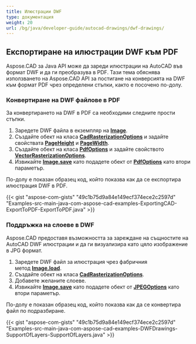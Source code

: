 ```yaml
---
title: Илюстрации DWF
type: документация
weight: 20
url: /bg/java/developer-guide/autocad-drawings/dwf-drawings/
---
```


## **Експортиране на илюстрации DWF към PDF**

Aspose.CAD за Java API може да зареди илюстрации на AutoCAD във формат DWF и да ги преобразува в PDF. Тази тема обяснява използването на Aspose.CAD API за постигане на конверсията на DWF към формат PDF чрез определени стъпки, както е посочено по-долу.

### **Конвертиране на DWF файлове в PDF**

За конвертирането на DWF в PDF са необходими следните прости стъпки.

1. Заредете DWF файла в екземпляр на [**Image**](https://reference.aspose.com/cad/java/com.aspose.cad/Image).
1. Създайте обект на класа [**CadRasterizationOptions**](https://reference.aspose.com/cad/java/com.aspose.cad.imageoptions/CadRasterizationOptions) и задайте свойствата [**PageHeight**](https://reference.aspose.com/cad/java/com.aspose.cad.imageoptions/VectorRasterizationOptions#setPageHeight-float-) и [**PageWidth**](https://reference.aspose.com/cad/java/com.aspose.cad.imageoptions/VectorRasterizationOptions#setPageWidth-float-).
1. Създайте обект на класа [**PdfOptions**](https://reference.aspose.com/cad/java/com.aspose.cad.imageoptions/PdfOptions) и задайте свойството [**VectorRasterizationOptions**](https://reference.aspose.com/cad/java/com.aspose.cad.imageoptions/VectorRasterizationOptions).
1. Извикайте [**Image.save**](https://reference.aspose.com/cad/java/com.aspose.cad/Image#save--) като подадете обект от [**PdfOptions**](https://reference.aspose.com/cad/java/com.aspose.cad.imageoptions/PdfOptions) като втори параметър.

По-долу е показан образец код, който показва как да се експортира илюстрация DWF в PDF.

{{< gist "aspose-com-gists" "49c1b75d9a84e149ecf374ece2c2597d" "Examples-src-main-java-com-aspose-cad-examples-ExportingCAD-ExportToPDF-ExportToPDF.java" >}}

### **Поддръжка на слоеве в DWF**

Aspose.CAD предоставя възможността за зареждане на същностите на AutoCAD DWF илюстрации и да ги визуализира като цяло изображение в JPG формат.

1. Заредете DWF файл за илюстрация чрез фабричния метод [**Image.load**](https://reference.aspose.com/cad/java/com.aspose.cad/Image#load-java.io.InputStream-).
1. Създайте обект на класа [**CadRasterizationOptions**](https://reference.aspose.com/cad/java/com.aspose.cad.imageoptions/CadRasterizationOptions).
1. Добавете желаните слоеве.
1. Извикайте [**Image.save**](https://reference.aspose.com/cad/java/com.aspose.cad/Image#save--) като подадете обект от [**JPEGOptions**](https://reference.aspose.com/cad/java/com.aspose.cad.imageoptions/JpegOptions) като втори параметър.

По-долу е показан образец код, който показва как да се конвертира файл по подразбиране.

{{< gist "aspose-com-gists" "49c1b75d9a84e149ecf374ece2c2597d" "Examples-src-main-java-com-aspose-cad-examples-DWFDrawings-SupportOfLayers-SupportOfLayers.java" >}}
